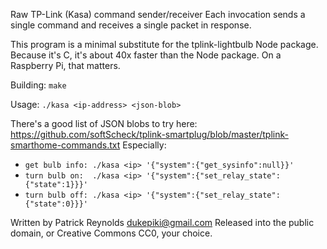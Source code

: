 Raw TP-Link (Kasa) command sender/receiver
Each invocation sends a single command and receives a single packet in response.

This program is a minimal substitute for the tplink-lightbulb Node package.
Because it's C, it's about 40x faster than the Node package.  On a Raspberry
Pi, that matters.

Building:
  `make`

Usage:
  `./kasa <ip-address> <json-blob>`

There's a good list of JSON blobs to try here:
  https://github.com/softScheck/tplink-smartplug/blob/master/tplink-smarthome-commands.txt
Especially:
  - `get bulb info: ./kasa <ip> '{"system":{"get_sysinfo":null}}'`
  - `turn bulb on:  ./kasa <ip> '{"system":{"set_relay_state":{"state":1}}}'`
  - `turn bulb off: ./kasa <ip> '{"system":{"set_relay_state":{"state":0}}}'`

Written by Patrick Reynolds <dukepiki@gmail.com>
Released into the public domain, or Creative Commons CC0, your choice.
